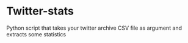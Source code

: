 Twitter-stats
=============

Python script that takes your twitter archive CSV file as argument and extracts some statistics
